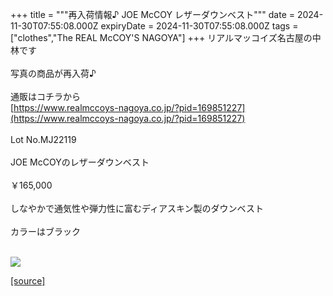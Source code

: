 +++
title = """再入荷情報♪ JOE McCOY レザーダウンベスト"""
date = 2024-11-30T07:55:08.000Z
expiryDate = 2024-11-30T07:55:08.000Z
tags = ["clothes","The REAL McCOY'S NAGOYA"]
+++
リアルマッコイズ名古屋の中林です  
   
写真の商品が再入荷♪  
   
通販はコチラから  
[https://www.realmccoys-nagoya.co.jp/?pid=169851227](https://www.realmccoys-nagoya.co.jp/?pid=169851227)  
   
Lot No.MJ22119  
   
JOE McCOYのレザーダウンベスト  
   
￥165,000  
   
しなやかで通気性や弾力性に富むディアスキン製のダウンベスト  
   
カラーはブラック  
 

[![](https://stat.ameba.jp/user_images/20241130/16/realmccoy-nagoya/0b/8a/j/o1000100015516044469.jpg)](https://www.realmccoys-nagoya.co.jp/?pid=169851227)

[[source]](https://ameblo.jp/realmccoy-nagoya/entry-12876928972.html)
